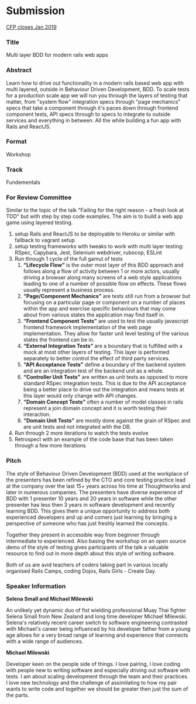 # Submission

[CFP closes Jan 2019](https://cfp.rubycentral.org/events/railsconf2019/proposals)

### Title

Multi layer BDD for modern rails web apps

### Abstract

  Learn how to drive out functionality in a modern rails based web app with
  multi layered, outside in Behaviour Driven Development, BDD. To scale tests
  for a production scale app we will run you through the layers of testing that
  matter, from "system flow" integration specs through "page mechanics" specs
  that take a component through it's paces down through frontend component
  tests, API specs through to specs to integrate to outside services and
  everything in between. All the while building a fun app with Rails and
  ReactJS.

### Format

  Workshop

### Track

  Fundementals

### For Review Committee

Similar to the topic of the talk "Failing for the right reason - a fresh look
at TDD" but with step by step code examples. The aim is to build a web app game
using layered testing.

1. setup Rails and ReactJS to be deployable to Heroku or similar with fallback
   to vagrant setup
1. setup testing frameworks with tweaks to work with multi layer testing:
   RSpec, Capybara, Jest, Selenium webdriver, rubocop, ESLint
1. Run through 1 cycle of the full gamut of tests
    1. **“Lifecycle Flow”** is the outer most layer of this BDD approach and
       follows along a flow of activity between 1 or more actors, usually
       driving a browser along many screens of a web style applications leading
       to one of a number of possible flow on effects. These flows usually
       represent a business process.
    1. **“Page/Component Mechanics”** are tests still run from a browser but
       focusing on a particular page or component on a number of places within
       the app and exercise specific behaviours that may come about from
       various states the application may find itself in.
    1. **“Frontend Component Tests”** are used to test the usually javascript
       frontend framework implementation of the web page implementation. They
       allow for faster unit level testing of the various states the frontend
       can be in.
    1. **“External Integration Tests”** are a boundary that is fulfilled with a
       mock at most other layers of testing. This layer is performed separately
       to better control the effect of third party services.
    1. **“API Acceptance Tests”** define a boundary of the backend system and
       are an integration test of the backend unit as a whole.
    1. **“Controller Unit Tests”** are written as unit tests as opposed to more
       standard RSpec integration tests. This is due to the API acceptance
       being a better place to drive out the integration and means tests at
       this layer would only change with API changes.
    1. **“Domain Concept Tests”** often a number of model classes in rails
       represent a join domain concept and it is worth testing their
       interaction.
    1. **“Domain Unit Tests”** are mostly done against the grain of RSpec and
       are unit tests and not integrated with the DB.
 1. Run through 2 more iterations to watch the tests evolve
 1. Retrospect with an example of the code base that has been taken through a
    few more iterations

### Pitch

The style of Behaviour Driven Development (BDD) used at the workplace of the
presenters has been refined by the CTO and core testing practice lead at the
company over the last 15+ years across his time at Thoughtworks and later in
numerous companies. The presenters have diverse experience of BDD with 1
presenter 10 years and 20 years in software while the other presenter has less
then 3 years in software development and recently learning BDD. This gives them
a unique opportunity to address both experienced developers and up and comers
just learning by bringing a perspective of someone who has just freshly learned
the concepts.

Together they present in accessible way from beginner through intermediate to
experienced. Also basing the workshop on an open source demo of the style of
testing gives participants of the talk a valuable resource to find out in more
depth about this style of writing software.

Both of us are avid teachers of coders taking part in various locally organised
Rails Camps, coding Dojos, Rails Girls - Create Day.

### Speaker Information

**Selena Small and Michael Milewski**

An unlikely yet dynamic duo of fist wielding professional Muay Thai fighter
Selena Small from New Zealand and long time developer Michael Milewski.
Selena's relatively recent career switch to software engineering contrasted
with Michael's career being influenced by his developer father from a young age
allows for a very broad range of learning and experience that connects with a
wide range of audiences.

**Michael Milewski**

Developer keen on the people side of things. I love pairing, I love coding with
people new to writing software and especially driving out software with tests.
I am about scaling development through the team and their practices. I love new
technology and the challenge of assimilating to how my pair wants to write code
and together we should be greater then just the sum of the parts.

